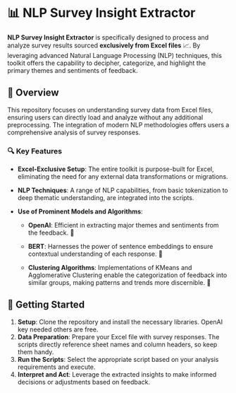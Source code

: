 # 📊 NLP Survey Insight Extractor

**NLP Survey Insight Extractor** is specifically designed to process and analyze survey results sourced **exclusively from Excel files** 📈. By leveraging advanced Natural Language Processing (NLP) techniques, this toolkit offers the capability to decipher, categorize, and highlight the primary themes and sentiments of feedback.

## 📝 Overview

This repository focuses on understanding survey data from Excel files, ensuring users can directly load and analyze without any additional preprocessing. The integration of modern NLP methodologies offers users a comprehensive analysis of survey responses.

### 🔍 Key Features

- **Excel-Exclusive Setup**: The entire toolkit is purpose-built for Excel, eliminating the need for any external data transformations or migrations.

- **NLP Techniques**: A range of NLP capabilities, from basic tokenization to deep thematic understanding, are integrated into the scripts.

- **Use of Prominent Models and Algorithms**:
  - **OpenAI**: Efficient in extracting major themes and sentiments from the feedback. 🧠
  
  - **BERT**: Harnesses the power of sentence embeddings to ensure contextual understanding of each response. 📖
  
  - **Clustering Algorithms**: Implementations of KMeans and Agglomerative Clustering enable the categorization of feedback into similar groups, making patterns and trends more discernible. 🧩

## 🚀 Getting Started

1. **Setup**: Clone the repository and install the necessary libraries. OpenAI key needed others are free.
2. **Data Preparation**: Prepare your Excel file with survey responses. The scripts directly reference sheet names and column headers, so keep them handy.
3. **Run the Scripts**: Select the appropriate script based on your analysis requirements and execute.
4. **Interpret and Act**: Leverage the extracted insights to make informed decisions or adjustments based on feedback.


